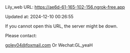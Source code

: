 Lily_web URL: https://ae6d-61-165-102-156.ngrok-free.app

Updated at: 2024-12-10 00:26:55

If you cannot open this URL, the server might be down.

Please contact: 

goley04@foxmail.com Or Wechat:GL_yeaH